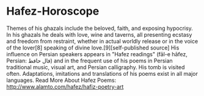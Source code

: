 # Hafez-Horoscope
Themes of his ghazals include the beloved, faith, and exposing hypocrisy. In his ghazals he deals with love, wine and taverns, all presenting ecstasy and freedom from restraint, whether in actual worldly release or in the voice of the lover[8] speaking of divine love.[9][self-published source] His influence on Persian speakers appears in "Hafez readings" (fāl-e hāfez, Persian: فال حافظ‎) and in the frequent use of his poems in Persian traditional music, visual art, and Persian calligraphy. His tomb is visited often. Adaptations, imitations and translations of his poems exist in all major languages.   Read More About Hafez Poems: http://www.alamto.com/hafez/hafiz-poetry-art
